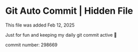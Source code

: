 # Git Auto Commit | Hidden File

This file was added Feb 12, 2025

Just for fun and keeping my daily git commit active 🤪

commit number: 298669
